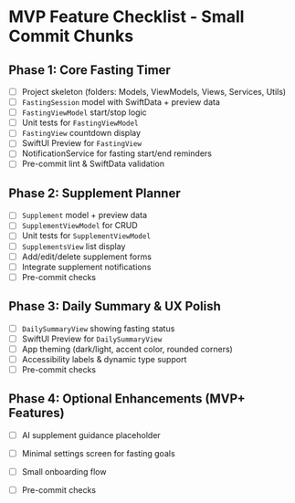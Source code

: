 # MVP Feature Checklist - Small Commit Chunks

## Phase 1: Core Fasting Timer

- [ ] Project skeleton (folders: Models, ViewModels, Views, Services, Utils)
- [ ] `FastingSession` model with SwiftData + preview data
- [ ] `FastingViewModel` start/stop logic
- [ ] Unit tests for `FastingViewModel`
- [ ] `FastingView` countdown display
- [ ] SwiftUI Preview for `FastingView`
- [ ] NotificationService for fasting start/end reminders
- [ ] Pre-commit lint & SwiftData validation

## Phase 2: Supplement Planner

- [ ] `Supplement` model + preview data
- [ ] `SupplementViewModel` for CRUD
- [ ] Unit tests for `SupplementViewModel`
- [ ] `SupplementsView` list display
- [ ] Add/edit/delete supplement forms
- [ ] Integrate supplement notifications
- [ ] Pre-commit checks

## Phase 3: Daily Summary & UX Polish

- [ ] `DailySummaryView` showing fasting status
- [ ] SwiftUI Preview for `DailySummaryView`
- [ ] App theming (dark/light, accent color, rounded corners)
- [ ] Accessibility labels & dynamic type support
- [ ] Pre-commit checks

## Phase 4: Optional Enhancements (MVP+ Features)

- [ ] AI supplement guidance placeholder
- [ ] Minimal settings screen for fasting goals
- [ ] Small onboarding flow
- [ ] Pre-commit checks


